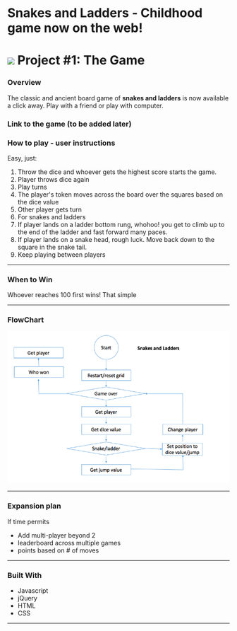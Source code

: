 # Snakes and Ladders - Childhood game now on the web!
<!---
Read Me Contents
-->

# ![](https://ga-dash.s3.amazonaws.com/production/assets/logo-9f88ae6c9c3871690e33280fcf557f33.png) Project #1: The Game

### Overview

The classic and ancient board game of **snakes and ladders** is now available a click away. Play with a friend or play with computer.

### Link to the game (to be added later)

### How to play - user instructions
Easy, just:
1. Throw the dice and whoever gets the highest score starts the game.
2. Player throws dice again
3. Play turns
  1. The player's token moves across the board over the squares based on the dice value
  2. Other player gets turn
4. For snakes and ladders
  1. If  player lands on a ladder bottom rung, whohoo! you get to climb up to the end of the ladder and fast forward many paces.
  2. If player lands on a snake head, rough luck. Move back down to the square in the snake tail.
5. Keep playing between players


---

### When to Win
Whoever reaches 100 first wins! That simple

---


### FlowChart
![](/assets/images/flow.png)  

---

### Expansion plan
If time permits
* Add multi-player beyond 2
* leaderboard across multiple games
* points based on # of moves


---
### Built With

* Javascript
* jQuery
* HTML
* CSS

---
